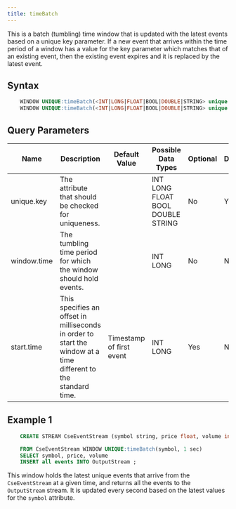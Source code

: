 ```yaml
---
title: timeBatch
---
```


This is a batch (tumbling) time window that is updated with the latest events based on a unique key parameter. If a new event that arrives within the time period of a window has a value for the key parameter which matches that of an existing event, then the existing event expires and it is replaced by the latest event.

## Syntax

```sql
    WINDOW UNIQUE:timeBatch(<INT|LONG|FLOAT|BOOL|DOUBLE|STRING> unique.key, <INT|LONG> window.time)
    WINDOW UNIQUE:timeBatch(<INT|LONG|FLOAT|BOOL|DOUBLE|STRING> unique.key, <INT|LONG> window.time, <INT|LONG> start.time)
```

## Query Parameters

| Name        | Description   | Default Value            | Possible Data Types | Optional | Dynamic |
|-------------|--------------------------------------------|-------------------|-----------------------|----------|---------|
| unique.key  | The attribute that should be checked for uniqueness.    |            | INT LONG FLOAT BOOL DOUBLE STRING | No       | Yes     |
| window.time | The tumbling time period for which the window should hold events.     |            | INT LONG            | No       | No      |
| start.time  | This specifies an offset in milliseconds in order to start the window at a time different to the standard time. | Timestamp of first event | INT LONG            | Yes      | No      |

## Example 1

```sql
    CREATE STREAM CseEventStream (symbol string, price float, volume int)

    FROM CseEventStream WINDOW UNIQUE:timeBatch(symbol, 1 sec)
    SELECT symbol, price, volume
    INSERT all events INTO OutputStream ;
```

This window holds the latest unique events that arrive from the `CseEventStream` at a given time, and returns all the events to the `OutputStream` stream. It is updated every second based on the latest values for the `symbol` attribute.
